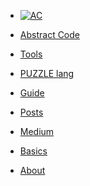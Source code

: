 <!-- docs/_sidebar.md -->

* [![AC](https://abstractcode.org/assets/aclogo-sm.png "Abstract Code")]()

* [Abstract Code]()

* [Tools](chapters/TOOLS.md)

* [PUZZLE lang](puzzlelang.github.io/index.md)

* [Guide](chapters/GUIDES.md)

* [Posts](chapters/POSTS.md)

* [Medium](https://medium.com/abstract-code-programming)

* [Basics](chapters/BASICS.md)

* [About](chapters/about.md)